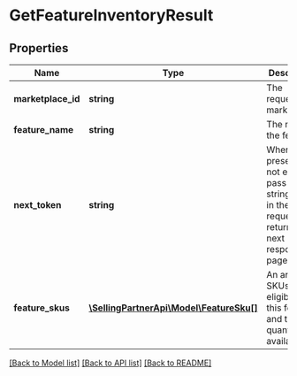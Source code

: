 # GetFeatureInventoryResult

## Properties
Name | Type | Description | Notes
------------ | ------------- | ------------- | -------------
**marketplace_id** | **string** | The requested marketplace. | 
**feature_name** | **string** | The name of the feature. | 
**next_token** | **string** | When present and not empty, pass this string token in the next request to return the next response page. | [optional] 
**feature_skus** | [**\SellingPartnerApi\Model\FeatureSku[]**](FeatureSku.md) | An array of SKUs eligible for this feature and the quantity available. | [optional] 

[[Back to Model list]](../README.md#documentation-for-models) [[Back to API list]](../README.md#documentation-for-api-endpoints) [[Back to README]](../README.md)


